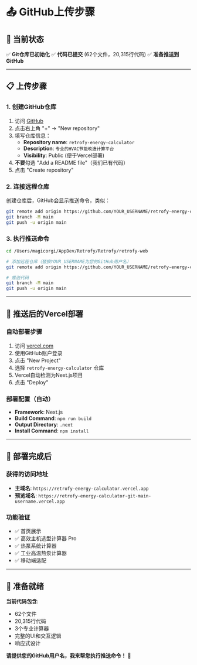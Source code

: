 # 📤 GitHub上传步骤

## 🎯 当前状态
✅ **Git仓库已初始化**
✅ **代码已提交** (62个文件，20,315行代码)
✅ **准备推送到GitHub**

---

## 📋 上传步骤

### 1. 创建GitHub仓库
1. 访问 [GitHub](https://github.com)
2. 点击右上角 "+" → "New repository"
3. 填写仓库信息：
   - **Repository name**: `retrofy-energy-calculator`
   - **Description**: `专业的HVAC节能改造计算平台`
   - **Visibility**: Public (便于Vercel部署)
4. **不要**勾选 "Add a README file"（我们已有代码）
5. 点击 "Create repository"

### 2. 连接远程仓库
创建仓库后，GitHub会显示推送命令，类似：

```bash
git remote add origin https://github.com/YOUR_USERNAME/retrofy-energy-calculator.git
git branch -M main
git push -u origin main
```

### 3. 执行推送命令
```bash
cd /Users/magicorgi/AppDev/Retrofy/Retrofy/retrofy-web

# 添加远程仓库（替换YOUR_USERNAME为您的GitHub用户名）
git remote add origin https://github.com/YOUR_USERNAME/retrofy-energy-calculator.git

# 推送代码
git branch -M main
git push -u origin main
```

---

## 🚀 推送后的Vercel部署

### 自动部署步骤
1. 访问 [vercel.com](https://vercel.com)
2. 使用GitHub账户登录
3. 点击 "New Project"
4. 选择 `retrofy-energy-calculator` 仓库
5. Vercel自动检测为Next.js项目
6. 点击 "Deploy"

### 部署配置（自动）
- **Framework**: Next.js
- **Build Command**: `npm run build`
- **Output Directory**: `.next`
- **Install Command**: `npm install`

---

## 📱 部署完成后

### 获得的访问地址
- **主域名**: `https://retrofy-energy-calculator.vercel.app`
- **预览域名**: `https://retrofy-energy-calculator-git-main-username.vercel.app`

### 功能验证
- ✅ 首页展示
- ✅ 高效主机选型计算器 Pro
- ✅ 热泵系统计算器
- ✅ 工业高温热泵计算器
- ✅ 移动端适配

---

## 🎯 准备就绪

**当前代码包含**:
- 62个文件
- 20,315行代码
- 3个专业计算器
- 完整的UI和交互逻辑
- 响应式设计

**请提供您的GitHub用户名，我来帮您执行推送命令！** 🚀



